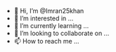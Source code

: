 - 👋 Hi, I’m @Imran25khan
- 👀 I’m interested in ...
- 🌱 I’m currently learning ...
- 💞️ I’m looking to collaborate on ...
- 📫 How to reach me ...

<!---
Imran25khan/Imran25khan is a ✨ special ✨ repository because its `README.md` (this file) appears on your GitHub profile.
You can click the Preview link to take a look at your changes.
--->
